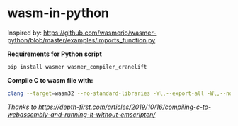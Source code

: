 # wasm-in-python

Inspired by: https://github.com/wasmerio/wasmer-python/blob/master/examples/imports_function.py

**Requirements for Python script**

```sh
pip install wasmer wasmer_compiler_cranelift
```

**Compile C to wasm file with:**

```sh
clang --target=wasm32 --no-standard-libraries -Wl,--export-all -Wl,--no-entry -o program.wasm program.c
```

*Thanks to https://depth-first.com/articles/2019/10/16/compiling-c-to-webassembly-and-running-it-without-emscripten/*
